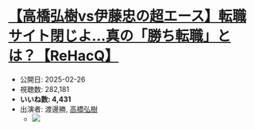 # [【高橋弘樹vs伊藤忠の超エース】転職サイト閉じよ…真の「勝ち転職」とは？【ReHacQ】](https://www.youtube.com/watch?v=dv7Wx7-UL7I)
-   公開日: 2025-02-26
-   視聴数: 282,181
-   **いいね数: 4,431**
-   出演者: 渡邊勝, [高橋弘樹](/rehacq_fan/people/高橋弘樹 "wikilink")
    - [![](https://img.youtube.com/vi/dv7Wx7-UL7I/hqdefault.jpg)](https://www.youtube.com/watch?v=dv7Wx7-UL7I)
